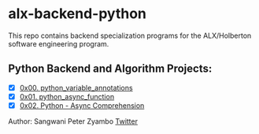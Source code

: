 # alx-backend-python
This repo contains backend specialization programs for the ALX/Holberton software engineering program.

## Python Backend and Algorithm Projects:
* [x] [0x00. python_variable_annotations](./0x00-python_variable_annotations)
* [x] [0x01. python_async_function](./0x01-python_async_function)
* [x] [0x02. Python - Async Comprehension](./0x02-minimum_operations)

Author: Sangwani Peter Zyambo [Twitter](@sangwani_zyambo)
